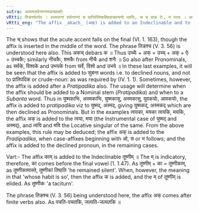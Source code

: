 ```yaml
---
sutra: अव्ययसर्वनाम्नामकच्प्राक्टेः
vRtti: तिङश्चेत्येव । अव्ययानां सर्वनाम्नां च प्रागिवीयेष्वर्थेष्वकच्प्रत्ययो भवति, स च प्राक् टेः, न परतः । कस्यापवादः ॥
vRtti_eng: "The affix _akach_ (अक्) is added to an Indeclinable and to a Pronominal, before the last vowel of those words; in the sense of _Pragiviya_ affixes."
---
```

The च् shows that the acute accent falls on the final (VI. 1. 163), though the affix is inserted in the middle of the word. The phrase तिङश्च (V. 3. 56) is understood here also. This अकच् debars क ॥ Thus उच्चैः + अक् = उच्च् + अक् + ऐः = उच्चकैः; similarly नीचकैः, शमकैः from नीचैः and शनैः ॥ So also after Pronominals, as सर्वके, विश्वके and उभयके from सर्वे, विश्वे and उभये ॥ In these last examples, it will be seen that the affix is added to सुबन्त words i.e. to declined nouns, and not to प्रातिपदिक or crude-noun: as was required by (IV. 1. 1). Sometimes, however, the affix is added after a _Pratipadika_ also. The usage will determine when the affix should be added to a Nominal stem (_Pratipadika_) and when to a _Subanta_ word. Thus in युष्मकाभिः, अस्मकाभिः, युष्मकासु, अस्मकासु, युवकयोः, आवकयोः, the affix is added to _pratipadika_ viz to युष्मद्, अस्मद्, giving युष्मकद्, अस्मकद् which are then declined as Pronominals. But in the examples त्वयका, मयका त्वयकि, मयकि, the affix अक् is added to the त्वया, मया (the Instrumental case of युष्मद् and अस्मद्), and त्वयि and मयि the Locative singular of the same. From the above examples, this rule may be deduced; the affix अक् is added to the _Pradipadika_, when case-affixes beginning with ओ, स or भ follows; and the affix is added to the declined pronoun, in the remaining cases.

Vart:- The affix काम् is added to the Indeclinable तूष्णीम् ॥ The म् is indicatory, therefore, का comes before the final vowel (1. 1.47). As तूष्णीम् + का = तूष्णीकाम्, as तूष्णीकामास्ते, तूष्णीकां तिष्ठति 'he remained silent'. When, however, the meaning in that 'whose habit is so', then the affix क is added, and the म् of तूष्णीम् is elided. As तूष्णीकः 'a taciturn'.

The phrase तिङश्च (V. 3. 56) being understood here, the affix अक् comes after finite verbs also. As पचति-पचतकि, जल्पति-जल्पतकि ॥
